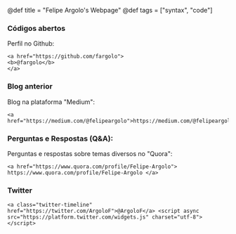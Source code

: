 @def title = "Felipe Argolo's Webpage"
@def tags = ["syntax", "code"]

### Códigos abertos  
Perfil no Github:  
~~~
<a href="https://github.com/fargolo">
<b>@fargolo</b>
</a>
~~~ 

### Blog anterior
Blog na plataforma "Medium":    
~~~
<a href="https://medium.com/@felipeargolo">https://medium.com/@felipeargolo</a>
~~~

### Perguntas e Respostas (Q&A):  
Perguntas e respostas sobre temas diversos no "Quora":  
~~~
<a href="https://www.quora.com/profile/Felipe-Argolo"> https://www.quora.com/profile/Felipe-Argolo </a>
~~~

### Twitter  
~~~  
<a class="twitter-timeline" href="https://twitter.com/ArgoloF">@ArgoloF</a> <script async src="https://platform.twitter.com/widgets.js" charset="utf-8"></script>   
~~~  
